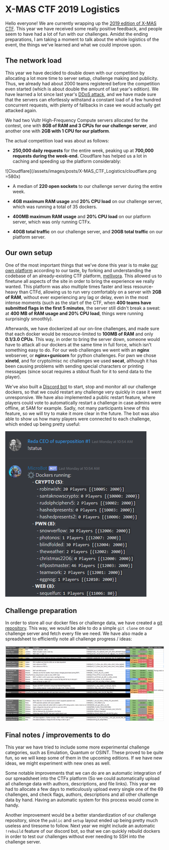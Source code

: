 # X-MAS CTF 2019 Logistics

<!--Authors: Milkdrop-->

Hello everyone! We are currently wrapping up the [2019 edition of X-MAS CTF](https://ctftime.org/event/926). This year we have received some really positive feedback, and people seem to have had a lot of fun with our challenges. Amidst the ending preparations, I am taking a moment to talk about the whole logistics of the event, the things we've learned and what we could improve upon.

## The network load

This year we have decided to double down with our competition by allocating a lot more time to server setup, challenge making and publicity. Thus, we already had about 2000 teams registered before the competition even started (which is about double the amount of last year's edition). We have learned a lot since last year's [DDoS attack](https://htsp.ro/content/posts/2019/CTF_DDoS_Defense.html), and we have made sure that the servers can efortlessly withstand a constant load of a few hundred concurrent requests, with plenty of fallbacks in case we would actually get attacked again.

We had two Vultr High-Frequency Compute servers allocated for the contest, one with **8GB of RAM and 3 CPUs for our challenge server**, and another one with **2GB with 1 CPU for our platform**.

The actual competition load was about as follows:
- **250,000 daily requests** for the entire week, peaking up at **700,000 requests during the week-end.** Cloudflare has helped us a lot in caching and speeding up the platform considerably:

![Cloudflare](/assets/images/posts/X-MAS_CTF_Logistics/cloudflare.png =580x)

- A median of **220 open sockets** to our challenge server during the entire week.

- **4GB maximum RAM usage** and **20% CPU load** on our challenge server, which was running a total of 35 dockers.

- **400MB maximum RAM usage** and **20% CPU load** on our platform server, which was only running CTFx.

- **40GB total traffic** on our challenge server, and **20GB total traffic** on our platform server.

## Our own setup

One of the most important things that we've done this year is to make [our own platform](https://gitlab.com/Milkdrop/ctfx) according to our taste, by forking and understanding the codebase of an already-existing CTF platform, [mellivora](https://github.com/Nakiami/mellivora). This allowed us to finetune all aspects of the site in order to bring the experience we really wanted. This platform was also multiple times faster and less resource-heavy than CTFd, allowing us to run very comfortably on a server with **2GB of RAM**, without ever experiencing any lag or delay, even in the most intense moments (such as the start of the CTF, when **400 teams have submitted flags in the first 5 minutes**, the server still didn't break a sweat: at **400 MB of RAM usage and 20% CPU load**, things were running surprisingly smoothly).

Afterwards, we have dockerized all our on-line challenges, and made sure that each docker would be resource-limited to **100MB of RAM** and only **0.1/3.0 CPUs**. This way, in order to bring the server down, someone would have to attack all our dockers at the same time in full force, which isn't something easy to do. For our web challenges we went with an **nginx** webserver, or **nginx+gunicorn** for python challenges. For pwn we chose **xinetd**, and for crypto/misc nc challenges we used **socat**, although it has been causing problems with sending special characters or printing messages (since socat requires a stdout flush for it to send data to the player).

We've also built a [Discord bot](https://gitlab.com/Milkdrop/microbot) to start, stop and monitor all our challenge dockers, so that we could restart any challenge very quickly in case it went unresponsive. We have also implemented a public restart feature, where players could vote to automatically restart a challenge in case admins were offline, at 5AM for example. Sadly, not many participants knew of this feature, so we will try to make it more clear in the future. The bot was also able to show us how many players were connected to each challenge, which ended up being pretty useful:

![MicroBot](/assets/images/posts/X-MAS_CTF_Logistics/microbot.png)

## Challenge preparation

In order to store all our docker files or challenge data, we have created a [git repository](https://gitlab.com/Milkdrop/xmas-2019). This way, we would be able to do a simple `git clone` on our challenge server and fetch every file we need. We have also made a spreadsheet to efficiently note all challenge progress / ideas:

![Spreadsheet](/assets/images/posts/X-MAS_CTF_Logistics/spreadsheet.png)

## Final notes / improvements to do

This year we have tried to include some more experimental challenge categories, such as Emulation, Quantum or OSINT. These proved to be quite fun, so we will keep some of them in the upcoming editions. If we have new ideas, we might experiment with new ones as well.

Some notable improvements that we can do are an automatic integration of our spreadsheet into the CTFx platform (So we could automatically upload all challenge data with authors, descriptions, and file links). This year we had to allocate a few days to meticulously upload every single one of the 69 challenges, and check flags, authors, descriptions and all other challenge data by hand. Having an automatic system for this process would come in handy.

Another improvement would be a better standardization of our challenge repository, since the `public` and `setup` layout ended up being pretty much useless and tiresome to follow. Next year we might include an automatic `!rebuild` feature of our discord bot, so that we can quickly rebuild dockers in order to test our challenges without ever needing to SSH into the challenge server.

